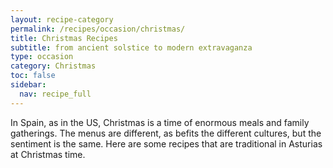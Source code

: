 ```yaml
---
layout: recipe-category
permalink: /recipes/occasion/christmas/
title: Christmas Recipes
subtitle: from ancient solstice to modern extravaganza
type: occasion
category: Christmas
toc: false
sidebar:
  nav: recipe_full
---
```

In Spain, as in the US, Christmas is a time of enormous meals and family gatherings. The menus are different, as befits the different cultures, but the sentiment is the same. Here are some recipes that are traditional in Asturias at Christmas time.